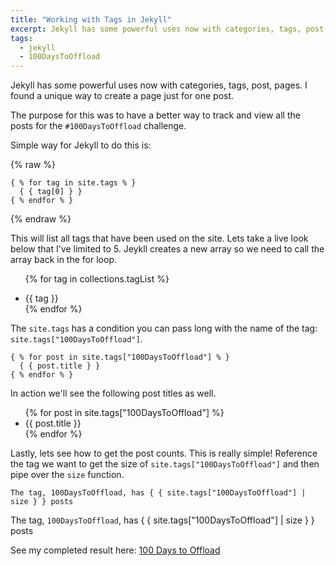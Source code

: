 ```yaml
---
title: "Working with Tags in Jekyll"
excerpt: Jekyll has some powerful uses now with categories, tags, post, pages. I found a unique way to create a page just for one post."
tags:
  - jekyll
  - 100DaysToOffload
---
```


Jekyll has some powerful uses now with categories, tags, post, pages. I found a unique way to create a page just for one post. 

The purpose for this was to have a better way to track and view all the posts for the `#100DaysToOffload` challenge. 

Simple way for Jekyll to do this is:

{% raw %}

```highlight ruby4
{ % for tag in site.tags % }
  { { tag[0] } }
{ % endfor % }
```

{% endraw %}

This will list all tags that have been used on the site. Lets take a live look below that I've limited to 5. Jeykll creates a new array so we need to call the array back in the for loop.

<ul>

{% for tag in collections.tagList %}
  <li>{{ tag }}</li>
{% endfor %}
</ul>


The `site.tags` has a condition you can pass long with the name of the tag: `site.tags["100DaysToOffload"]`. 

```highlight ruby
{ % for post in site.tags["100DaysToOffload"] % }
  { { post.title } }
{ % endfor % }
```

In action we'll see the following post titles as well.

<ul>
{% for post in site.tags["100DaysToOffload"] %}
  <li>{{ post.title }}</li>
{% endfor %}
</ul>

Lastly, lets see how to get the post counts. This is really simple! Reference the tag we want to get the size of `site.tags["100DaysToOffload"]` and then pipe over the `size` function.

```highlight ruby
The tag, 100DaysToOffload, has { { site.tags["100DaysToOffload"] | size } } posts
```

The tag, `100DaysToOffload`, has { { site.tags["100DaysToOffload"] | size } } posts

See my completed result here: [100 Days to Offload](/100DaysToOffload/)